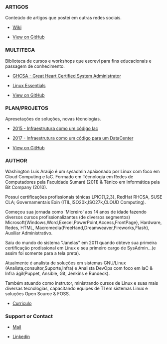 ### ARTIGOS
  
  Conteúdo de artigos que postei em outras redes sociais.
  
-  [Wiki](https://github.com/wluisaraujo/wluisaraujo.github.io/wiki)

-  [View on GitHub](https://github.com/wluisaraujo/wluisaraujo.github.io/tree/master/artigos)
  
### MULTITECA

  Biblioteca de cursos e workshops que escrevi para fins educacionais e passagem de conhecimento.
  
 - [GHCSA - Great Heart Certified System Administrator ](https://github.com/wluisaraujo/wluisaraujo.github.io/tree/master/multiteca/GHCSA/README.md)
 
 - [Linux Essentials](https://github.com/wluisaraujo/wluisaraujo.github.io/blob/master/multiteca/LinuxEssentials/README.md)
 
 - [View on GitHub](https://github.com/wluisaraujo/wluisaraujo.github.io/tree/master/multiteca/README.md)
  
### PLAN/PROJETOS

Apresetações de soluções, novas técnologias.

- [2015 - Infraestrutura como um código Iac](https://github.com/wluisaraujo/wluisaraujo.github.io/tree/master/projetos/2015_Projeto_IaC)

- [2017 - Infraestrutura como um código para um DataCenter](https://github.com/wluisaraujo/wluisaraujo.github.io/tree/master/projetos/2017_Projeto_IaC_2DC)

- [View on GitHub](https://github.com/wluisaraujo/wluisaraujo.github.io/tree/master/projetos)
  
### AUTHOR

   Washington Luis Araújo é um sysadmin apaixonado por Linux com foco em Cloud Computing e IaC.  Formado em Técnologia em Redes de Computadores pela Faculdade Sumaré (2011) & Ténico em Informática pela Bit Company (2010).
   
  Possui certificações profissionais ténicas LPIC{1,2,3}, RedHat RHCSA, SUSE CLA; 
Governamentais Exin (ITIL,ISO20k,ISO27k,CLOUD Computing).

  Começou sua jornada como 'Micreiro' aos 14 anos de idade fazendo diversos cursos profissionalizantes (de diversos segmentos) Microsoft{Windows,Word,Execel,PowerPoint,Access,FrontPage}, Hardware, Redes, HTML, Macromedia{FreeHand,Dreamweaver,Fireworks,Flash}, Auxiliar Administrativo. 

  Saíu do mundo do sistema "Janelas" em 2011  quando obteve sua primeira certificação prodissional em Linux e seu primeiro cargo de SysAdmin...(e assim foi somente para a tela preta).

  Atualmente é analista de soluções em sistemas GNU/Linux (Analista,consultor,Suporte,Infra) e Analista DevOps com foco em IaC &  Infra ágil(Puppet, Ansible, Git, Jenkins e Rundeck). 

  Também atuando como instrutor, ministrando cursos de Linux e suas mais diversas tecnologias, capacitando equipes de TI em sistemas Linux e soluções Open Source & FOSS.

- [Curriculo](https://github.com/wluisaraujo/wluisaraujo.github.io/tree/master/curriculum)

### Support or Contact

- [Mail](mailto:w.luis.araujo@gmail.com)

- [Linkedin](https://br.linkedin.com/in/wluisaraujo/)
